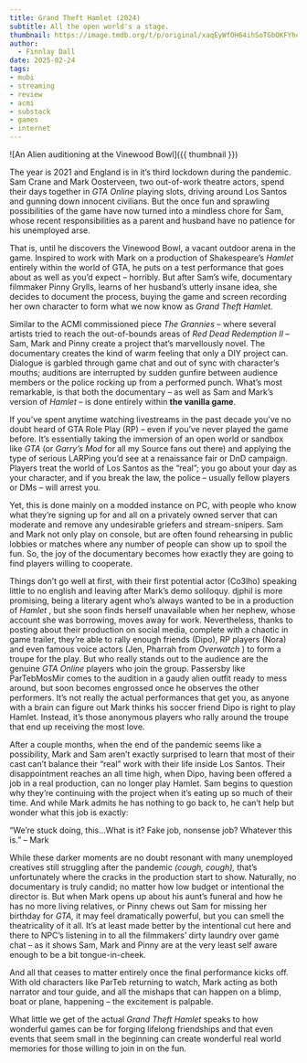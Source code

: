 ```yaml
---
title: Grand Theft Hamlet (2024)
subtitle: All the open world's a stage.
thumbnail: https://image.tmdb.org/t/p/original/xaqEyWfOH64ihSoTGbOKFYhcybC.jpg
author:
  - Finnlay Dall
date: 2025-02-24
tags:
- mubi
- streaming
- review
- acmi
- substack
- games
- internet
---
```

![An Alien auditioning at the Vinewood Bowl]({{ thumbnail }})

The year is 2021 and England is in it’s third lockdown during the pandemic. Sam Crane and Mark Oosterveen, two out-of-work theatre actors, spend their days together in *GTA Online* playing slots, driving around Los Santos and gunning down innocent civilians. But the once fun and sprawling possibilities of the game have now turned into a mindless chore for Sam, whose recent responsibilities as a parent and husband have no patience for his unemployed arse.

That is, until he discovers the Vinewood Bowl, a vacant outdoor arena in the game. Inspired to work with Mark on a production of Shakespeare’s *Hamlet* entirely within the world of GTA, he puts on a test performance that goes about as well as you’d expect – horribly. But after Sam’s wife, documentary filmmaker Pinny Grylls, learns of her husband’s utterly insane idea, she decides to document the process, buying the game and screen recording her own character to form what we now know as *Grand Theft Hamlet.*

Similar to the ACMI commissioned piece *The Grannies* – where several artists tried to reach the out-of-bounds areas of *Red Dead Redemption II* – Sam, Mark and Pinny create a project that’s marvellously novel. The documentary creates the kind of warm feeling that only a DIY project can. Dialogue is garbled through game chat and out of sync with character’s mouths; auditions are interrupted by sudden gunfire between audience members or the police rocking up from a performed punch. What’s most remarkable, is that both the documentary – as well as Sam and Mark’s version of *Hamlet* – is done entirely within **the vanilla game**.

If you’ve spent anytime watching livestreams in the past decade you’ve no doubt heard of GTA Role Play (RP) – even if you’ve never played the game before. It’s essentially taking the immersion of an open world or sandbox like *GTA* (or *Garry’s Mod* for all my Source fans out there) and applying the type of serious LARPing you’d see at a renaissance fair or DnD campaign. Players treat the world of Los Santos as the “real”; you go about your day as your character, and if you break the law, the police – usually fellow players or DMs – will arrest you.

Yet, this is done mainly on a modded instance on PC, with people who know what they’re signing up for and all on a privately owned server that can moderate and remove any undesirable griefers and stream-snipers. Sam and Mark not only play on console, but are often found rehearsing in public lobbies or matches where any number of people can show up to spoil the fun. So, the joy of the documentary becomes how exactly they are going to find players willing to cooperate.

Things don’t go well at first, with their first potential actor (Co3lho) speaking little to no english and leaving after Mark’s demo soliloquy. djphil is more promising, being a literary agent who’s always wanted to be in a production of *Hamlet* , but she soon finds herself unavailable when her nephew, whose account she was borrowing, moves away for work. Nevertheless, thanks to posting about their production on social media, complete with a chaotic in game trailer, they’re able to rally enough friends (Dipo), RP players (Nora) and even famous voice actors (Jen, Pharrah from *Overwatch* ) to form a troupe for the play. But who really stands out to the audience are the genuine *GTA Online* players who join the group. Passersby like ParTebMosMir comes to the audition in a gaudy alien outfit ready to mess around, but soon becomes engrossed once he observes the other performers. It’s not really the actual performances that get you, as anyone with a brain can figure out Mark thinks his soccer friend Dipo is right to play Hamlet. Instead, it’s those anonymous players who rally around the troupe that end up receiving the most love.

After a couple months, when the end of the pandemic seems like a possibility, Mark and Sam aren’t exactly surprised to learn that most of their cast can’t balance their “real” work with their life inside Los Santos. Their disappointment reaches an all time high, when Dipo, having been offered a job in a real production, can no longer play Hamlet. Sam begins to question why they’re continuing with the project when it’s eating up so much of their time. And while Mark admits he has nothing to go back to, he can’t help but wonder what this job is exactly:

“We’re stuck doing, this…What is it? Fake job, nonsense job? Whatever this is.” – Mark

While these darker moments are no doubt resonant with many unemployed creatives still struggling after the pandemic *(*cough, cough*),* that’s unfortunately where the cracks in the production start to show. Naturally, no documentary is truly candid; no matter how low budget or intentional the director is. But when Mark opens up about his aunt’s funeral and how he has no more living relatives, or Pinny chews out Sam for missing her birthday for *GTA,* it may feel dramatically powerful, but you can smell the theatricality of it all. It’s at least made better by the intentional cut here and there to NPC’s listening in to all the filmmakers’ dirty laundry over game chat – as it shows Sam, Mark and Pinny are at the very least self aware enough to be a bit tongue-in-cheek.

And all that ceases to matter entirely once the final performance kicks off. With old characters like ParTeb returning to watch, Mark acting as both narrator and tour guide, and all the mishaps that can happen on a blimp, boat or plane, happening – the excitement is palpable.

What little we get of the actual *Grand Theft Hamlet* speaks to how wonderful games can be for forging lifelong friendships and that even events that seem small in the beginning can create wonderful real world memories for those willing to join in on the fun.
